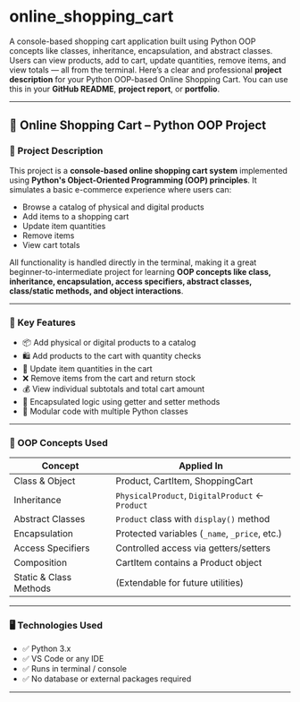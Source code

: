 # online_shopping_cart
A console-based shopping cart application built using Python OOP concepts like classes, inheritance, encapsulation, and abstract classes. Users can view products, add to cart, update quantities, remove items, and view totals — all from the terminal.
Here’s a clear and professional **project description** for your Python OOP-based Online Shopping Cart. You can use this in your **GitHub README**, **project report**, or **portfolio**.

---

## 🛒 Online Shopping Cart – Python OOP Project

### 📌 Project Description

This project is a **console-based online shopping cart system** implemented using **Python's Object-Oriented Programming (OOP) principles**. It simulates a basic e-commerce experience where users can:

* Browse a catalog of physical and digital products
* Add items to a shopping cart
* Update item quantities
* Remove items
* View cart totals

All functionality is handled directly in the terminal, making it a great beginner-to-intermediate project for learning **OOP concepts like class, inheritance, encapsulation, access specifiers, abstract classes, class/static methods, and object interactions**.

---

### 🎯 Key Features

* 📦 Add physical or digital products to a catalog
* 🛍 Add products to the cart with quantity checks
* 🔄 Update item quantities in the cart
* ❌ Remove items from the cart and return stock
* 💰 View individual subtotals and total cart amount
* 🔐 Encapsulated logic using getter and setter methods
* 🧱 Modular code with multiple Python classes

---

### 🧠 OOP Concepts Used

| Concept                | Applied In                                      |
| ---------------------- | ----------------------------------------------- |
| Class & Object         | Product, CartItem, ShoppingCart                 |
| Inheritance            | `PhysicalProduct`, `DigitalProduct` ← `Product` |
| Abstract Classes       | `Product` class with `display()` method         |
| Encapsulation          | Protected variables (`_name`, `_price`, etc.)   |
| Access Specifiers      | Controlled access via getters/setters           |
| Composition            | CartItem contains a Product object              |
| Static & Class Methods | (Extendable for future utilities)               |

---

### 🖥️ Technologies Used

* ✅ Python 3.x
* ✅ VS Code or any IDE
* ✅ Runs in terminal / console
* ✅ No database or external packages required

---
